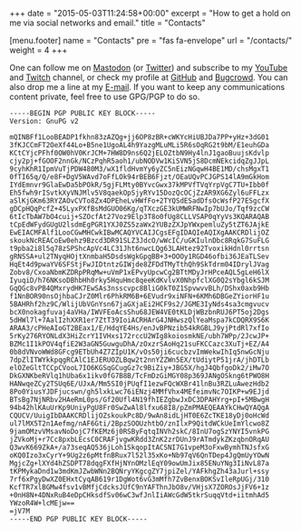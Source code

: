+++
date = "2015-05-03T11:24:58+00:00"
excerpt = "How to get a hold on me via social networks and email."
title = "Contacts"

[menu.footer]
name = "Contacts"
pre = "fas fa-envelope"
url = "/contacts/"
weight = 4
+++

One can follow me on [Mastodon][1] (or [Twitter][7]) and subscribe to my [YouTube][2] and [Twitch][5] channel, or check my profile at [GitHub][3] and [Bugcrowd][4]. You can also drop me a line at my [E-mail][6]. If you want to keep any communications content private, feel free to use GPG/PGP to do so.

```
-----BEGIN PGP PUBLIC KEY BLOCK-----
Version: GnuPG v2

mQINBFf1LooBEADP1fkhn83zAZQg+jj6OP8zBR+cWKYcHiUBJDa7PP+yHz+3dG01
3fKJCCmFT2OeXf44Lo+B5ne1UgoAL4h9YazgMLuMLi5R6sOqRG2t9bM/E1euhGDa
KCtCYjcPFhf0OW0hV0KrJCM+7HW8D9ns6Q2jELOZtbN9Hy4lnJ1gaoBuujsKdvlp
cjy2pj+fGOOF2nnGk/NCzPqhR5aoh1/ubNODVw1KiSVN5jS8DcmNEkcidqZgJJpL
9cyhKhR1IpmVuTjPDW480M3/wX1fldHvmYy6yZC5nEizNGqwH4BE1MD/chsMgxT1
0fTI65q/Q/e8F+DgV5WAvd7oFfLOk94rBEB6Fjzt/OEaUQvPCJGPS14lA9mGkHom
IYdEmnvr9GlaEwDa5bPOkR/5gjFLMty0BYvcGwx37kMPVfTVqYrpVgC7TU+Ibb0f
Eh5fwh9rISvtkXyVNJMlv5V8qaekOpSjyRYv15DozQcOCjZzAR9XG6Zyl6uFFLzx
aSlKjGKm63RYZAOvCVTo8Zx4DPEheLvHWfFo+2TYQSdESadDfsOcWsfP27ESgcfX
gDCpHQqPcfZ+45LyxPXfBsMdGUO06Kg/qTXczGE3kUMWRFNwIp7bUJo/Tqf9zcCW
6tIcTbAW7bO4cuij+SZOcfAt27Voz9Elp3T8o0fUg8CLLVSAP0qYyVs3KQARAQAB
tCpEdWFydGUgU2lsdmEgPGR1YXJ0ZS5zaWx2YUBzZXJpYWxpemluZy5tZT6JAjkE
EwEIACMFAlf1LooCGwMHCwkIBwMCAQYVCAIJCgsEFgIDAQIeAQIXgAAKCRDlijOZ
skoukNcREACoEw0ehz9Bzcd3DR91SLZ3JdcO/wWcIC/uGKIulnDbc8RqkG7SuFLG
t9pba2i8l5q78zSPShcApVc4LC31Jht6nwcLQg63LAHtez92TvoxikHdnl0rrtsn
gRNSSA+ul2TNyqHOjtXnmbaH5DsdsWgkGpgBB+3+OOOy1RGD46ofbi36JEaTLSev
HqEt4d9pwaYV6SFStjFwJIDtntzGIWjde8ZFDdTMyTthQh9SkTdrm04IDrylJVag
Zobv8/CxoaNbmKZDRpPRqMw+uVmP1xEPvyUpcwCg2BTtMDyJrHPceAQL5gLeH6lX
IyuqiD/h76NKsoDBhbHh0rky5HquHmc8qeeKdKvlvX0NhpfclXG0Q2sYbgl6kSJM
GqQGc8vPB4QMxrydHK7EwSAs3nsscvpc8BliG0kT0Z1SpvwvvBLh/DShx0axb9Hb
f1NnBOR90nsOjhbaCJrZ0Mlr6PhkRM6B+6EVudr9xiNFN+6KMh6DBGeZYiorHF1u
5BAHRhf2hz9C/WlijUbVGnYsn67jaGXjaEi2HCF9s2/JGME3IyNds4sa3cmgvucv
bcX0nokagfuvaj4aVHa/IWVFEoAcsShu68JEW4VE0tKLDjWBzbnRUJ6PT5oj2Dgs
5dHWl7l+7AalIzhXXR1er7ZtT39IoiACRHArG4JNHwszQlYeaMspa7kCDQRX9S6K
ARAA3/cPHeAIoGT2BEax1/E/HdqYE4Hs/enJvBPNzib54kRGBLJ9yjPtdRl7xfIo
5rKy276RYONLdX3HiZcrY1IVHxs172rccU2WIg8koiosmkNE/ubh7WPp/2JcwJP+
BZMc1I1kPOV4qfiE2W3aGN5GuwguDhA/zOxzrSAoHq21suFKCCazc3XuTj+EZ/A4
0b8dVNvoWWd8GFcg9ETbUh4Z7ZIpU1K/vOs50ji6cucbzvImWekwIhIq5nwGcNju
7dpZlITWYkkpqgRCAlC1EJERUOZLBqw2t2nnYZZWn5EX/tUdiytP51jrA/jhDTLb
elOZeGltTCCpCVooL7IO6KGSqGCugGz7c9BiZiy+JBG5X/hgJ4QbfgoDk2/iMw7O
DkGXNKbeRVlq1hUba6x1ikv0fG7B8B/TcFmDzGiMGY08p369JANgOSkng6tPWO8H
HANwqeZCy2TSUq6E/UJxA/Mm5SI0jPUqfI1ezwFQcWXBr41lnBu3RZLuAwezHdb2
8Po0YiusYJDFjucswn/gh5lxkLwc76iENzj4MMfVhx4MEfeimvNc7OIKP+w9EJjd
BTsBg7NjNRbv2HAeRmL0ps/Gf20Ufl4N19fhIEZgbwJxDC3DPAHYrg+pI+5MBwgH
94b42hlKAuUrKp9UniyPgU8Fr0SwZwAl8lfxu68I8/pZmPMAEQEAAYkCHwQYAQgA
CQUCV/UuigIbDAAKCRDlijOZskoukPc8D/9wAn8idLjHT0E6ZcTKE18yDj0oHcWd
ul7lMX5T2n1Aefmg/nAF6Gti/2BpzSOOUzhtbO/znIlxP9QitdWCkUeImYlcwo8Z
9jamOMzvVMsavNoDojC7fKEMz6j0RSByFqtqINVh2skC/8InU7ogSzYNYI5vnkPG
jZVkoMj+r7Cc8pxbLEcsC0CRAFjvgwKRdd3ZnK2zrDUnJ9rATmdykZKzqbnORqAU
Q3wvK669ZkA+/a73seqAQ536jLoh1SkqopItACSNI7G1vpeM3oFxwBymhTNJsfxG
oKQ0Izo3xCyrY+9Ug2z6pMtfnBRux7l52l35xKo+Nb97qV6QnTDep4JgQmUyYOwN
MgjcZg+lXYd4hZSDPT78dqgFXfHjNYnOMzlEqY09owUmJix85ENuYNg3IiNvL87a
tKPMykaDnd1w3mdKmJZwbWNn2BQNryYKgcgZY7jpiZel/YAFkhgZh43aJurl+ssy
7rf6xPgyDwXZ0EHxtCyqAB619r1DgWot6vG3mMfh7ZvBenxBOKSvIleRpUGj/310
KcfTR7xlBGMw4fsv1vBMfjCdcksJUfC9nYAFThnJbO8v/VHjsX7ZOROsJjFV6+1z
+0nH8N+4DNxRuB4eDpCHksdfSv06wC3wfJnlIiAWcGdW5tkrSuqqVtd+iitmhAd5
YWzoR4W+lcMEjw==
=jV7M
-----END PGP PUBLIC KEY BLOCK-----
```

[1]: https://infosec.exchange/@serializingme "Mastodon Profile"
[2]: https://www.youtube.com/serializingme "YouTube Channel"
[3]: https://github.com/serializingme "GitHub Profile"
[4]: https://bugcrowd.com/serializingme "Bugcrowd Profile"
[5]: https://twitch.com/serializingme "Twitch Channel"
[6]: mailto:duartepontosilvaarrobaserializingpontome "Email Address"
[7]: https://twitter.com/serializingme "Twitter Profile"
